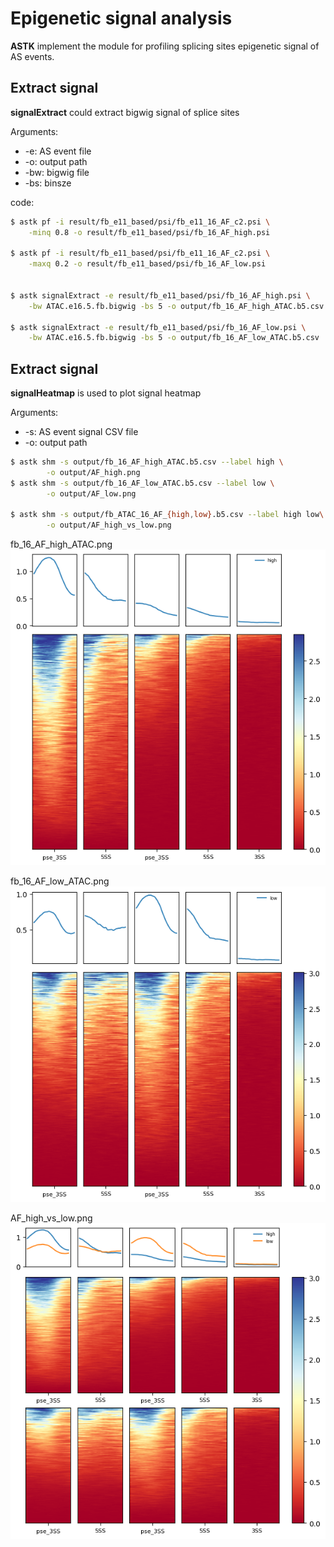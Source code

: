 # Epigenetic signal analysis

**ASTK** implement the module for profiling splicing sites epigenetic signal of AS events.

## Extract signal

**signalExtract** could extract bigwig signal of splice sites

Arguments:

* -e: AS event file
* -o: output path
* -bw: bigwig file
* -bs: binsze


code:

```bash
$ astk pf -i result/fb_e11_based/psi/fb_e11_16_AF_c2.psi \
    -minq 0.8 -o result/fb_e11_based/psi/fb_16_AF_high.psi

$ astk pf -i result/fb_e11_based/psi/fb_e11_16_AF_c2.psi \
    -maxq 0.2 -o result/fb_e11_based/psi/fb_16_AF_low.psi


$ astk signalExtract -e result/fb_e11_based/psi/fb_16_AF_high.psi \
    -bw ATAC.e16.5.fb.bigwig -bs 5 -o output/fb_16_AF_high_ATAC.b5.csv

$ astk signalExtract -e result/fb_e11_based/psi/fb_16_AF_low.psi \
    -bw ATAC.e16.5.fb.bigwig -bs 5 -o output/fb_16_AF_low_ATAC.b5.csv
```
## Extract signal

**signalHeatmap** is used to plot signal heatmap

Arguments:

* -s: AS event signal CSV file
* -o: output path


```bash
$ astk shm -s output/fb_16_AF_high_ATAC.b5.csv --label high \
        -o output/AF_high.png
$ astk shm -s output/fb_16_AF_low_ATAC.b5.csv --label low \
        -o output/AF_low.png

$ astk shm -s output/fb_ATAC_16_AF_{high,low}.b5.csv --label high low\
        -o output/AF_high_vs_low.png
```

fb_16_AF_high_ATAC.png
<img src='static/img/AF_high.png' alt="AF_high.png"></img>

fb_16_AF_low_ATAC.png
<img src='static/img/AF_low.png' alt="AF_low.png"></img>

AF_high_vs_low.png
<img src='static/img/AF_high_vs_low.png' alt="AF_high_vs_low.png"></img>
